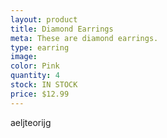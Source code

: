 ```yaml
---
layout: product
title: Diamond Earrings
meta: These are diamond earrings. 
type: earring
image:
color: Pink
quantity: 4
stock: IN STOCK
price: $12.99
---
```


aeljteorijg